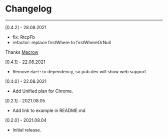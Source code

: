 # Changelog

--------------------------------------------
[0.4.2] - 28.08.2021

* fix: RtcpFb
* refactor: replace firstWhere to firstWhereOrNull

Thanks [Macrow](https://github.com/Macrow)

[0.4.1] - 22.08.2021

* Remove `dart:io` dependency, so pub.dev will show web support

[0.4.0] - 22.08.2021

* Add Unified plan for Chrome.

[0.2.1] - 2021.08.05

* Add link to example in README.md

[0.2.0] - 2021.08.04

* Initial release.